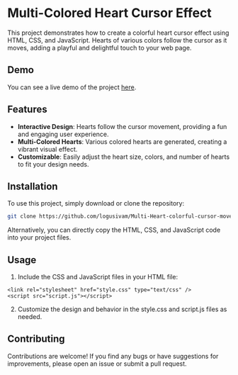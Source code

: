 # Multi-Colored Heart Cursor Effect

This project demonstrates how to create a colorful heart cursor effect using HTML, CSS, and JavaScript. Hearts of various colors follow the cursor as it moves, adding a playful and delightful touch to your web page.

## Demo

You can see a live demo of the project [here](https://logusivam.github.io/Multi-Heart-colorful-cursor-move/).

## Features

- **Interactive Design**: Hearts follow the cursor movement, providing a fun and engaging user experience.
- **Multi-Colored Hearts**: Various colored hearts are generated, creating a vibrant visual effect.
- **Customizable**: Easily adjust the heart size, colors, and number of hearts to fit your design needs.

## Installation

To use this project, simply download or clone the repository:

```bash
git clone https://github.com/logusivam/Multi-Heart-colorful-cursor-move.git
```

Alternatively, you can directly copy the HTML, CSS, and JavaScript code into your project files.

## Usage
1. Include the CSS and JavaScript files in your HTML file:
```
<link rel="stylesheet" href="style.css" type="text/css" />
<script src="script.js"></script>

```
2. Customize the design and behavior in the style.css and script.js files as needed.

## Contributing
Contributions are welcome! If you find any bugs or have suggestions for improvements, please open an issue or submit a pull request.
